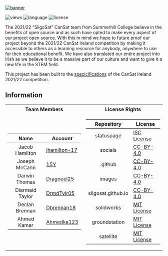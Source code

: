 [![banner](https://raw.githubusercontent.com/sligosat/.github/main/profile/images/banner.png)](https://sligosat.eu/socials/)


![views](https://hits.seeyoufarm.com/api/count/incr/badge.svg?url=https%3A%2F%2Fgithub.com%2Fsligosat&count_bg=%230EC4F3&title_bg=%23555555&icon=&icon_color=%23E7E7E7&title=views+%28day%2Ftotal%29&edge_flat=true)
![language](https://img.shields.io/badge/language-english-99cc00?style=flat-square)
![license](https://img.shields.io/badge/license-various%20licenses-blueviolet?style=flat-square)

The 2021/22 “SligoSat” CanSat team from Summerhill College believe in the benefits of open source and as such have opted to make every aspect of our project open source. With this in mind we hope to future proof our project beyond the 2021/22 CanSat Ireland competition by making it accessible to others as a learning resource for anybody, anywhere to use for their educational benefit. We have also translated our entire project into Irish as we believe it to be a massive part of our culture and want to give it a new life in the STEM field.

This project has been built to the [specicifications](https://drive.google.com/file/d/11dQWw6p45zp9hvpHacX0a5WrfdoS9-eJ/view) of the CanSat Ireland 2021/22 competition.

## Information

<table>
<tr><th>Team Members</th><th>License Rights</th></tr>
<tr><td>

| Name | Account     |
|:----------:|-------------|
| Jacob Hamilton | [jhamilton-17](https://github.com/jhamilton-17) |
| Joseph McCann    | [15Y](https://github.com/15Y)   |
| Darwin Thomas    | [Dragneel25](https://github.com/Dragneel25)   |
| Diarmaid Taylor |[DrmdTylr05](https://github.com/DrmdTylr05)   |
| Declan Brennan | [Dbrennan18](https://github.com/Dbrennan18) |
| Ahmed Kamar | [Ahmedka123](https://github.com/Ahmedka123) |

</td><td>

| Repository | License     |
|:----------:|-------------|
| statuspage | [ISC License](https://raw.githubusercontent.com/sligosat/statuspage/main/LICENSE) |
| socials    | [CC-BY-4.0](https://raw.githubusercontent.com/sligosat/socials/gh-pages/LICENSE.txt)   |
| .github    | [CC-BY-4.0](https://raw.githubusercontent.com/sligosat/.github/main/LICENSE.txt)   |
| images     | [CC-BY-4.0](https://raw.githubusercontent.com/sligosat/images/main/LICENSE.txt)   |
| sligosat.github.io  | [CC-BY-4.0](https://raw.githubusercontent.com/sligosat/sligosat.github.io/main/license.txt)   |
| solidworks | [MIT License](https://raw.githubusercontent.com/sligosat/solidworks/main/LICENSE) |
| groundstation | [MIT License](https://raw.githubusercontent.com/sligosat/groundstation/main/LICENSE.txt) |
| satellite | [MIT License](https://raw.githubusercontent.com/sligosat/satellite/master/LICENSE.txt) |
</td></tr> </table>
